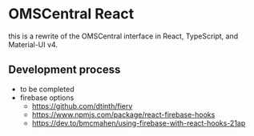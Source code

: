 # OMSCentral React

this is a rewrite of the OMSCentral interface in React, TypeScript, and Material-UI v4.

## Development process

- to be completed
- firebase options
  - https://github.com/dtinth/fiery
  - https://www.npmjs.com/package/react-firebase-hooks
  - https://dev.to/bmcmahen/using-firebase-with-react-hooks-21ap
